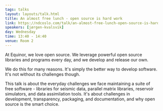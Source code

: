 ```yaml
---
tags: talks
layout: layouts/talk.html
title: An almost free lunch - open source is hard work
link: https://ndcoslo.com/talk/an-almost-free-lunch-open-source-is-hard-work/
speakers: [jørgen-kvalsvik]
day: Wednesday
time: 13:40 - 14:40
venue: Room 2
---
```

At Equinor, we love open source. We leverage powerful open source libraries and programs every day, and we develop and release our own.


We do this for many reasons. It's simply the better way to develop software. It's not without its challenges though.

This talk is about the everyday challenges we face maintaining a suite of free software - libraries for seismic data, parallel matrix libraries, reservoir simulators, and data assimilation tools. It's about challenges in development, transparency, packaging, and documentation, and why open source is the smart choice.
